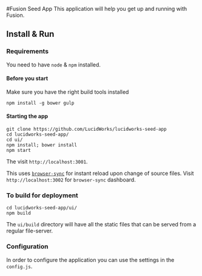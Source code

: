 #Fusion Seed App
This application will help you get up and running with Fusion.

## Install & Run

### Requirements
You need to have `node` & `npm` installed.

#### Before you start
Make sure you have the right build tools installed
```
npm install -g bower gulp
```

#### Starting the app
```
git clone https://github.com/LucidWorks/lucidworks-seed-app
cd lucidworks-seed-app/
cd ui/
npm install; bower install
npm start
```

The visit `http://localhost:3001`.

This uses [`browser-sync`](https://www.browsersync.io/) for instant reload upon change of source files. Visit `http://localhost:3002` for `browser-sync` dashboard.

### To build for deployment
```
cd lucidworks-seed-app/ui/
npm build
```
The `ui/build` directory will have all the static files that can be served from a regular file-server.

### Configuration
In order to configure the application you can use the settings in the `config.js`.
